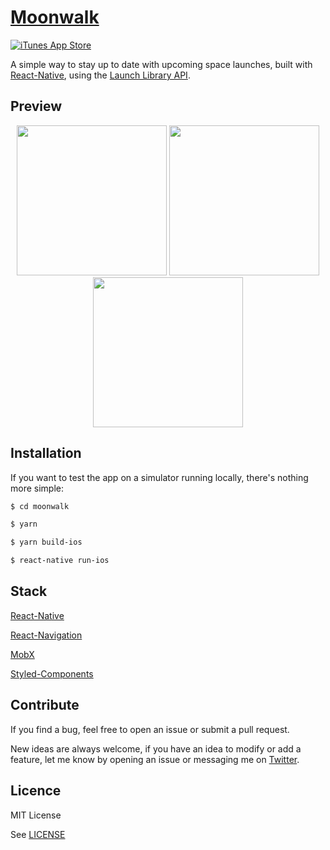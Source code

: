 # [Moonwalk](https://itunes.apple.com/us/app/moonwalk-rocket-launches/id1439376174)

[![iTunes App Store](https://img.shields.io/itunes/v/1439376174.svg?style=for-the-badge)](https://itunes.apple.com/us/app/moonwalk-rocket-launches/id1439376174)

A simple way to stay up to date with upcoming space launches, built with [React-Native](https://github.com/facebook/react-native), using the [Launch Library API](https://launchlibrary.net/).

## Preview

<div  style="text-align:center">
<img  src="https://maximenory.com/public/mw1.png"  width="240" />
<img  src="https://maximenory.com/public/mw2.png"  width="240" />
<img  src="https://maximenory.com/public/mw3.png"  width="240" />
</div>

## Installation

If you want to test the app on a simulator running locally, there's nothing more simple:

```bash
$ cd moonwalk

$ yarn

$ yarn build-ios

$ react-native run-ios
```

## Stack

[React-Native](https://github.com/facebook/react-native)

[React-Navigation](https://reactnavigation.org/)

[MobX](https://mobx.js.org/)

[Styled-Components](https://www.styled-components.com/)

## Contribute

If you find a bug, feel free to open an issue or submit a pull request.

New ideas are always welcome, if you have an idea to modify or add a feature, let me know by opening an issue or messaging me on [Twitter](https://twitter.com/MaximeNory).

## Licence

MIT License

See [LICENSE](LICENSE)
